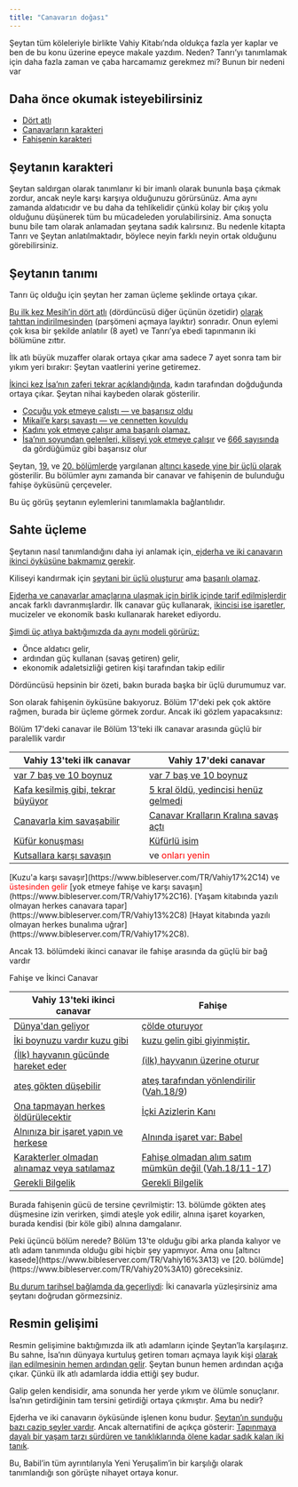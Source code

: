 ```yaml
---
title: "Canavarın doğası"
---
```



Şeytan tüm köleleriyle birlikte Vahiy Kitabı’nda oldukça fazla yer kaplar ve ben de bu konu üzerine epeyce makale yazdım. Neden? Tanrı’yı tanımlamak için daha fazla zaman ve çaba harcamamız gerekmez mi? Bunun bir nedeni var


## Daha önce okumak isteyebilirsiniz

<a name="f2fd"></a>
- [Dört atlı](../../../content/seals/expl/the-mystery-of-the-four-horse-men)
- [Canavarların karakteri](../../../content/beasts/expl/the-nature-of-the-beast-in-the-book-of-revelation)
- [Fahişenin karakteri](../../../content/harlot/expl/the-character-and-destiny-of-the-harlot)



## Şeytanın karakteri

<a name="904a"></a>
Şeytan saldırgan olarak tanımlanır ki bir imanlı olarak bununla başa çıkmak zordur, ancak neyle karşı karşıya olduğunuzu görürsünüz. Ama aynı zamanda aldatıcıdır ve bu daha da tehlikelidir çünkü kolay bir çıkış yolu olduğunu düşünerek tüm bu mücadeleden yorulabilirsiniz. Ama sonuçta bunu bile tam olarak anlamadan şeytana sadık kalırsınız. Bu nedenle kitapta Tanrı ve Şeytan anlatılmaktadır, böylece neyin farklı neyin ortak olduğunu görebilirsiniz.


## Şeytanın tanımı

<a name="a7a0"></a>
Tanrı üç olduğu için şeytan her zaman üçleme şeklinde ortaya çıkar.

[Bu ilk kez Mesih’in dört atlı](https://www.bibleserver.com/TR/Vahiy5) (dördüncüsü diğer üçünün özetidir) [olarak tahttan indirilmesinden](https://www.bibleserver.com/TR/Vahiy5) (parşömeni açmaya layıktır) sonradır. Onun eylemi çok kısa bir şekilde anlatılır (8 ayet) ve Tanrı’ya ebedi tapınmanın iki bölümüne zıttır.

İlk atlı büyük muzaffer olarak ortaya çıkar ama sadece 7 ayet sonra tam bir yıkım yeri bırakır: Şeytan vaatlerini yerine getiremez.

[İkinci kez İsa’nın zaferi tekrar açıklandığında](https://www.bibleserver.com/TR/Vahiy12), kadın tarafından doğduğunda ortaya çıkar. Şeytan nihai kaybeden olarak gösterilir.

- [Çocuğu yok etmeye çalıştı — ve başarısız oldu](https://www.bibleserver.com/TR/Vahiy12%3A1-6)
- [Mikail’e karşı savaştı — ve cennetten kovuldu](https://www.bibleserver.com/TR/Vahiy12%3A7-12)
- [Kadını yok etmeye çalışır ama başarılı olamaz.](https://www.bibleserver.com/TR/Vahiy12%3A13-17)
- [İsa’nın soyundan gelenleri, kiliseyi yok etmeye çalışır](https://www.bibleserver.com/TR/Vahiy13) ve [666 sayısında ](../../../content/beasts/expl/666-the-number-of-the-beast)da gördüğümüz gibi başarısız olur


Şeytan, [19.](https://www.bibleserver.com/TR/Vahiy19%3A20) ve [20. bölümlerde](https://www.bibleserver.com/TR/Vahiy20%3A10) yargılanan [altıncı kasede yine bir üçlü olarak ](https://www.bibleserver.com/TR/Vahiy16%3A13)gösterilir. Bu bölümler aynı zamanda bir canavar ve fahişenin de bulunduğu fahişe öyküsünü çerçeveler.

Bu üç görüş şeytanın eylemlerini tanımlamakla bağlantılıdır.


## Sahte üçleme

<a name="1e70"></a>
Şeytanın nasıl tanımlandığını daha iyi anlamak için,[ ejderha ve iki canavarın ikinci öyküsüne bakmamız gerekir](https://www.bibleserver.com/TR/Vahiy13).

Kiliseyi kandırmak için [şeytani bir üçlü oluşturur](../../../content/beasts/expl/the-nature-of-the-beast-in-the-book-of-revelation#6999) ama [başarılı olamaz](../../../content/beasts/expl/666-the-number-of-the-beast#9a7b).

[Ejderha ve canavarlar amaçlarına ulaşmak için birlik içinde tarif edilmişlerdir](../../../content/beasts/expl/the-nature-of-the-beast-in-the-book-of-revelation) ancak farklı davranmışlardır. İlk canavar güç kullanarak, [ikincisi ise işaretler](../../../content/beasts/expl/the-beasts-and-the-666-in-historical-context), mucizeler ve ekonomik baskı kullanarak hareket ediyordu.

[Şimdi üç atlıya baktığımızda da aynı modeli görürüz:](../../../content/seals/expl/the-mystery-of-the-four-horse-men)

- Önce aldatıcı gelir,
- ardından güç kullanan (savaş getiren) gelir,
- ekonomik adaletsizliği getiren kişi tarafından takip edilir


Dördüncüsü hepsinin bir özeti, bakın burada başka bir üçlü durumumuz var.

Son olarak fahişenin öyküsüne bakıyoruz. Bölüm 17'deki pek çok aktöre rağmen, burada bir üçleme görmek zordur. Ancak iki gözlem yapacaksınız:

Bölüm 17'deki canavar ile Bölüm 13'teki ilk canavar arasında güçlü bir paralellik vardır


| Vahiy 13'teki ilk canavar | Vahiy 17'deki canavar |
|---------------------------|-----------------------|
| [var 7 baş ve 10 boynuz](https://www.bibleserver.com/TR/Vahiy13%2C1) | [var 7 baş ve 10 boynuz](https://www.bibleserver.com/TR/Vahiy17%2C3) |
| [Kafa kesilmiş gibi, tekrar büyüyor](https://www.bibleserver.com/TR/Vahiy13%2C3) | [5 kral öldü, yedincisi henüz gelmedi](https://www.bibleserver.com/TR/Vahiy17%2C10) |
| [Canavarla kim savaşabilir](https://www.bibleserver.com/TR/Vahiy13%2C4) | [Canavar Kralların Kralına savaş açtı](https://www.bibleserver.com/TR/Vahiy17%2C14) |
| [Küfür konuşması](https://www.bibleserver.com/TR/Vahiy13%2C5-6) | [Küfürlü isim](https://www.bibleserver.com/TR/Vahiy17%2C3) |
| [Kutsallara karşı savaşın](https://www.bibleserver.com/TR/Vahiy13%2C7) | ve <span style="color:red;">onları yenin</span>
<td>
[Kuzu'a karşı savaşır](https://www.bibleserver.com/TR/Vahiy17%2C14)</td> ve <span style="color:red;">üstesinden gelir</span>
[yok etmeye fahişe ve karşı savaşın](https://www.bibleserver.com/TR/Vahiy17%2C16).
			

<tr>
<td>[Yaşam kitabında yazılı olmayan herkes canavara tapar](https://www.bibleserver.com/TR/Vahiy13%2C8)</td>
<td>[Hayat kitabında yazılı olmayan herkes bunalıma uğrar](https://www.bibleserver.com/TR/Vahiy17%2C8)</td>.
		</tr>

Ancak 13. bölümdeki ikinci canavar ile fahişe arasında da güçlü bir bağ vardır
<p>Fahişe ve İkinci Canavar</p>


| Vahiy 13'teki ikinci canavar | Fahişe |
|------------------------------|--------|
| [Dünya'dan geliyor](https://www.bibleserver.com/TR/Vahiy13%2C11) | [çölde oturuyor](https://www.bibleserver.com/TR/Vahiy17%2C3) |
| [İki boynuzu vardır  kuzu gibi](https://www.bibleserver.com/TR/Vahiy13%2C11) | [kuzu gelin gibi giyinmiştir.](https://www.bibleserver.com/TR/Vahiy17%2C4) |
| [(İlk) hayvanın  gücünde hareket eder](https://www.bibleserver.com/TR/Vahiy13%2C12) | [(ilk) hayvanın üzerine oturur](https://www.bibleserver.com/TR/Vahiy17%2C3) |
| [ateş gökten düşebilir](https://www.bibleserver.com/TR/Vahiy13%2C13) | [ateş tarafından yönlendirilir](https://www.bibleserver.com/TR/Vahiy17%2C16) ([Vah.18/9](https://www.bibleserver.com/TR/Vahiy18%2C9)) |
| [Ona tapmayan herkes öldürülecektir](https://www.bibleserver.com/TR/Vahiy13%2C15) | [İçki Azizlerin Kanı](https://www.bibleserver.com/TR/Vahiy17%2C6) |
| [Alnınıza bir işaret yapın ve herkese](https://www.bibleserver.com/TR/Vahiy13%2C16) | [Alnında işaret var: Babel](https://www.bibleserver.com/TR/Vahiy17%2C5) |
| [Karakterler olmadan alınamaz veya satılamaz](https://www.bibleserver.com/TR/Vahiy13%2C17) | [Fahişe olmadan alım satım mümkün değil ](https://www.bibleserver.com/TR/Vahiy18%2C3) ([Vah.18/11-17](https://www.bibleserver.com/TR/Vahiy18%2C11-17)) |
| [Gerekli Bilgelik](https://www.bibleserver.com/TR/Vahiy13%2C18) | [Gerekli Bilgelik](https://www.bibleserver.com/TR/Vahiy17%2C9) |
<p>Burada fahişenin gücü de tersine çevrilmiştir: 13. bölümde gökten ateş düşmesine izin verirken, şimdi ateşle yok edilir, alnına işaret koyarken, burada kendisi (bir köle gibi) alnına damgalanır.</p>
Peki üçüncü bölüm nerede? Bölüm 13'te olduğu gibi arka planda kalıyor ve atlı adam tanımında olduğu gibi hiçbir şey yapmıyor. Ama onu [altıncı kasede](https://www.bibleserver.com/TR/Vahiy16%3A13) ve [20. bölümde](https://www.bibleserver.com/TR/Vahiy20%3A10) göreceksiniz.

[Bu durum tarihsel bağlamda da geçerliydi](../../../content/beasts/expl/the-beasts-and-the-666-in-historical-context): İki canavarla yüzleşirsiniz ama şeytanı doğrudan görmezsiniz.


## Resmin gelişimi

<a name="5eae"></a>
Resmin gelişimine baktığımızda ilk atlı adamların içinde Şeytan’la karşılaşırız. Bu sahne, İsa’nın dünyaya kurtuluş getiren tomarı açmaya layık kişi [olarak ilan edilmesinin hemen ardından gelir](../../../content/seals/expl/the-book-with-the-seven-seals). Şeytan bunun hemen ardından açığa çıkar. Çünkü ilk atlı adamlarda iddia ettiği şey budur.

Galip gelen kendisidir, ama sonunda her yerde yıkım ve ölümle sonuçlanır. İsa’nın getirdiğinin tam tersini getirdiği ortaya çıkmıştır. Ama bu nedir?

Ejderha ve iki canavarın öyküsünde işlenen konu budur. [Şeytan’ın sunduğu bazı cazip şeyler vardır](../../../content/beasts/expl/the-nature-of-the-beast-in-the-book-of-revelation#b8ad). Ancak alternatifini de açıkça gösterir: [Tapınmaya dayalı bir yaşam tarzı sürdüren ve tanıklıklarında ölene kadar sadık kalan iki tanık](../../../content/witnesses/expl/the-two-witnesses).

Bu, Babil’in tüm ayrıntılarıyla Yeni Yeruşalim’in bir karşılığı olarak tanımlandığı son görüşte nihayet ortaya konur.






[](https://github.com/revelation-today/revelation-today/blob/main/exampleSite/content/docs/content/beasts/expl/the-nature-of-the-beast.tr.md)
